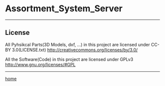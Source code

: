 [0]: https://github.com/tobiasfalk/Assortment_System_Main_Page/blob/master/README.md


# Assortment_System_Server


---

## __License__

All Pyhsikcal Parts(3D Models, dxf, ...) in this project are licensed under CC-BY 3.0(LICENSE.txt) http://creativecommons.org/licenses/by/3.0/

All the Software(Code) in this project are licensed under GPLv3 http://www.gnu.org/licenses/#GPL

---

[home][0]
